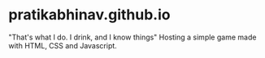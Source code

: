# pratikabhinav.github.io
"That's what I do. I drink, and I know things"
Hosting a simple game made with HTML, CSS and Javascript.
